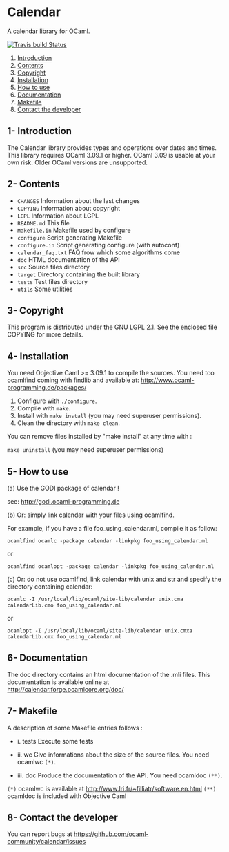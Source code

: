 # Calendar

A calendar library for OCaml.

[![Travis build Status](https://travis-ci.org/ocaml-community/calendar.svg?branch=master)](https://travis-ci.org/ocaml-community/calendar)

1. [Introduction](#1--introduction)
2. [Contents](#2--contents)
3. [Copyright](#3--copyright)
4. [Installation](#4--installation)
5. [How to use](#5--how-to-use)
6. [Documentation](#6--documentation)
7. [Makefile](#7--makefile)
8. [Contact the developer](#8--contact-the-developer)

## 1- Introduction

The Calendar library provides types and operations over dates and times.
This library requires OCaml 3.09.1 or higher.
OCaml 3.09 is usable at your own risk.
Older OCaml versions are unsupported.

## 2- Contents

- `CHANGES`		  Information about the last changes
- `COPYING`		  Information about copyright
- `LGPL`		  Information about LGPL
- `README.md`		  This file
- `Makefile.in`	  Makefile used by configure
- `configure`	  Script generating Makefile
- `configure.in`	  Script generating configure (with autoconf)
- `calendar_faq.txt`  FAQ frow which some algorithms come
- `doc`		  HTML documentation of the API
- `src`		  Source files directory
- `target`		  Directory containing the built library
- `tests`		  Test files directory
- `utils`		  Some utilities

## 3- Copyright

This program is distributed under the GNU LGPL 2.1.
See the enclosed file COPYING for more details.

## 4- Installation

You need Objective Caml >= 3.09.1 to compile the sources.
You need too ocamlfind coming with findlib and available at:
	http://www.ocaml-programming.de/packages/

1. Configure with `./configure`.
2. Compile with `make`.
3. Install with `make install` (you may need superuser permissions).
4. Clean the directory with `make clean`.

You can remove files installed by "make install" at any time with :

`make uninstall` (you may need superuser permissions)

## 5- How to use

(a) Use the GODI package of calendar !

  see: http://godi.ocaml-programming.de

(b) Or: simply link calendar with your files using ocamlfind.

For example, if you have a file foo_using_calendar.ml, compile it as follow:

	ocamlfind ocamlc -package calendar -linkpkg foo_using_calendar.ml
or

	ocamlfind ocamlopt -package calendar -linkpkg foo_using_calendar.ml

(c) Or: do not use ocamlfind, link calendar with unix and str and
specify the directory containing calendar:

	ocamlc -I /usr/local/lib/ocaml/site-lib/calendar unix.cma calendarLib.cmo foo_using_calendar.ml
or

	ocamlopt -I /usr/local/lib/ocaml/site-lib/calendar unix.cmxa calendarLib.cmx foo_using_calendar.ml

## 6- Documentation

The doc directory contains an html documentation of the .mli files.
This documentation is available online at http://calendar.forge.ocamlcore.org/doc/

## 7- Makefile

A description of some Makefile entries follows :

- i. tests
  Execute some tests

- ii. wc
  Give informations about the size of the source files. You need ocamlwc `(*)`.

- iii. doc
  Produce the documentation of the API. You need ocamldoc `(**)`.

`(*)`  ocamlwc is available at http://www.lri.fr/~filliatr/software.en.html
`(**)` ocamldoc is included with Objective Caml

## 8- Contact the developer

You can report bugs at https://github.com/ocaml-community/calendar/issues

